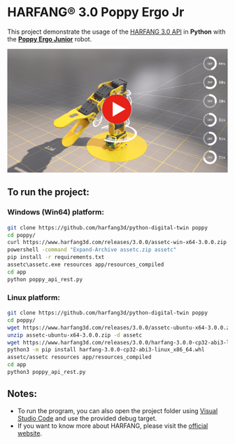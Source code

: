# HARFANG® 3.0 Poppy Ergo Jr

This project demonstrate the usage of the [HARFANG 3.0 API](https://www.harfang3d.com/releases/3.0.0/) in **Python** with the [**Poppy Ergo Junior**](https://www.poppy-project.org/en/robots/poppy-ergo-jr/) robot.

[![](https://raw.githubusercontent.com/harfang3d/image-storage/main/portfolio/3.0.0/digital-twin-poppy-ergo-jr-yt.png)](https://www.youtube.com/watch?v=5kzy_JD_1Ag)

## To run the project:

### Windows (Win64) platform:

```bash
git clone https://github.com/harfang3d/python-digital-twin poppy
cd poppy/
curl https://www.harfang3d.com/releases/3.0.0/assetc-win-x64-3.0.0.zip --output assetc.zip
powershell -command "Expand-Archive assetc.zip assetc"
pip install -r requirements.txt
assetc\assetc.exe resources app/resources_compiled
cd app
python poppy_api_rest.py
```

### Linux platform:

```bash
git clone https://github.com/harfang3d/python-digital-twin poppy
cd poppy/
wget https://www.harfang3d.com/releases/3.0.0/assetc-ubuntu-x64-3.0.0.zip
unzip assetc-ubuntu-x64-3.0.0.zip -d assetc
wget https://www.harfang3d.com/releases/3.0.0/harfang-3.0.0-cp32-abi3-linux_x86_64.whl
python3 -m pip install harfang-3.0.0-cp32-abi3-linux_x86_64.whl
assetc/assetc resources app/resources_compiled
cd app
python3 poppy_api_rest.py
```

## Notes:

* To run the program, you can also open the project folder using [Visual Studio Code](https://code.visualstudio.com/) and use the provided debug target.
* If you want to know more about HARFANG, please visit the [official website](https://www.harfang3d.com).
